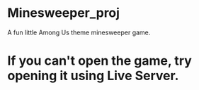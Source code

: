 # Minesweeper_proj
A fun little Among Us theme minesweeper game.


# If you can't open the game, try opening it using Live Server.
